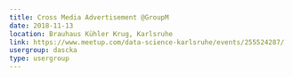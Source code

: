 ```yaml
---
title: Cross Media Advertisement @GroupM
date: 2018-11-13
location: Brauhaus Kühler Krug, Karlsruhe
link: https://www.meetup.com/data-science-karlsruhe/events/255524287/
usergroup: dascka
type: usergroup
---
```

